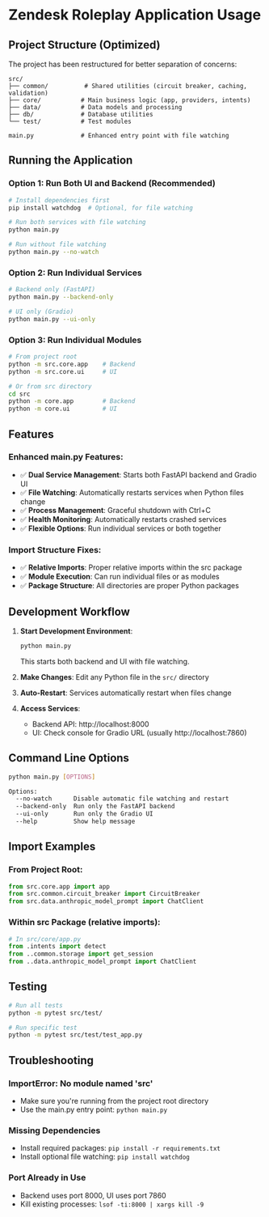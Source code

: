 # Zendesk Roleplay Application Usage

## Project Structure (Optimized)

The project has been restructured for better separation of concerns:

```
src/
├── common/          # Shared utilities (circuit breaker, caching, validation)
├── core/           # Main business logic (app, providers, intents)
├── data/           # Data models and processing
├── db/             # Database utilities
└── test/           # Test modules

main.py             # Enhanced entry point with file watching
```

## Running the Application

### Option 1: Run Both UI and Backend (Recommended)

```bash
# Install dependencies first
pip install watchdog  # Optional, for file watching

# Run both services with file watching
python main.py

# Run without file watching
python main.py --no-watch
```

### Option 2: Run Individual Services

```bash
# Backend only (FastAPI)
python main.py --backend-only

# UI only (Gradio)
python main.py --ui-only
```

### Option 3: Run Individual Modules

```bash
# From project root
python -m src.core.app    # Backend
python -m src.core.ui     # UI

# Or from src directory
cd src
python -m core.app        # Backend
python -m core.ui         # UI
```

## Features

### Enhanced main.py Features:
- ✅ **Dual Service Management**: Starts both FastAPI backend and Gradio UI
- ✅ **File Watching**: Automatically restarts services when Python files change
- ✅ **Process Management**: Graceful shutdown with Ctrl+C
- ✅ **Health Monitoring**: Automatically restarts crashed services
- ✅ **Flexible Options**: Run individual services or both together

### Import Structure Fixes:
- ✅ **Relative Imports**: Proper relative imports within the src package
- ✅ **Module Execution**: Can run individual files or as modules
- ✅ **Package Structure**: All directories are proper Python packages

## Development Workflow

1. **Start Development Environment**:
   ```bash
   python main.py
   ```
   This starts both backend and UI with file watching.

2. **Make Changes**: Edit any Python file in the `src/` directory

3. **Auto-Restart**: Services automatically restart when files change

4. **Access Services**:
   - Backend API: http://localhost:8000
   - UI: Check console for Gradio URL (usually http://localhost:7860)

## Command Line Options

```bash
python main.py [OPTIONS]

Options:
  --no-watch      Disable automatic file watching and restart
  --backend-only  Run only the FastAPI backend
  --ui-only       Run only the Gradio UI
  --help          Show help message
```

## Import Examples

### From Project Root:
```python
from src.core.app import app
from src.common.circuit_breaker import CircuitBreaker
from src.data.anthropic_model_prompt import ChatClient
```

### Within src Package (relative imports):
```python
# In src/core/app.py
from .intents import detect
from ..common.storage import get_session
from ..data.anthropic_model_prompt import ChatClient
```

## Testing

```bash
# Run all tests
python -m pytest src/test/

# Run specific test
python -m pytest src/test/test_app.py
```

## Troubleshooting

### ImportError: No module named 'src'
- Make sure you're running from the project root directory
- Use the main.py entry point: `python main.py`

### Missing Dependencies
- Install required packages: `pip install -r requirements.txt`
- Install optional file watching: `pip install watchdog`

### Port Already in Use
- Backend uses port 8000, UI uses port 7860
- Kill existing processes: `lsof -ti:8000 | xargs kill -9`